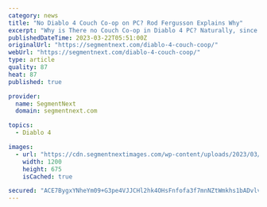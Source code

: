 ```yaml
---
category: news
title: "No Diablo 4 Couch Co-op on PC? Rod Fergusson Explains Why"
excerpt: "Why is There no Couch Co-op in Diablo 4 PC? Naturally, since all the platforms apart from PC have couch Co-op, PC fans were desperate to know that why the PC players haven’t received this Diablo IV ..."
publishedDateTime: 2023-03-22T05:51:00Z
originalUrl: "https://segmentnext.com/diablo-4-couch-coop/"
webUrl: "https://segmentnext.com/diablo-4-couch-coop/"
type: article
quality: 87
heat: 87
published: true

provider:
  name: SegmentNext
  domain: segmentnext.com

topics:
  - Diablo 4

images:
  - url: "https://cdn.segmentnextimages.com/wp-content/uploads/2023/03/Diablo-4-couch-co-op.jpeg"
    width: 1200
    height: 675
    isCached: true

secured: "ACE7BygxYNheYm09+G3pe4VJJCHl2hk4OHsFnfofa3f7mnNZtWmkhs1bADvlvl0UOfyvvXt1h0mkj2HYjZfh00czO+CsDwAWVzM9wIVhnqfcMzA9WWDMHhsJT3TD4jsmdPvhJl9MCULd79JHButrZ8AnPMb7tB6VPJAFNRBFxp6xVxjzYVXbvHKEvBDbgjA6PdeHH/NQntlTFCc10NuYW5OVKWMZC1ocHG7rkvELKWPWi/A+aknTxdAsn9MHfZ7jjOMX+ST6cv8+0CtEChgCcsYU7Ctj8ID2L24FovDKl9Y2IZRF4XTnd80LhlY6iVQS/cLwTjXJIBnhMEMkcevqBHIuliamldt9BcwCnyxEcIA=;U0TXyFwA7OUSSyL3aE9glQ=="
---
```


